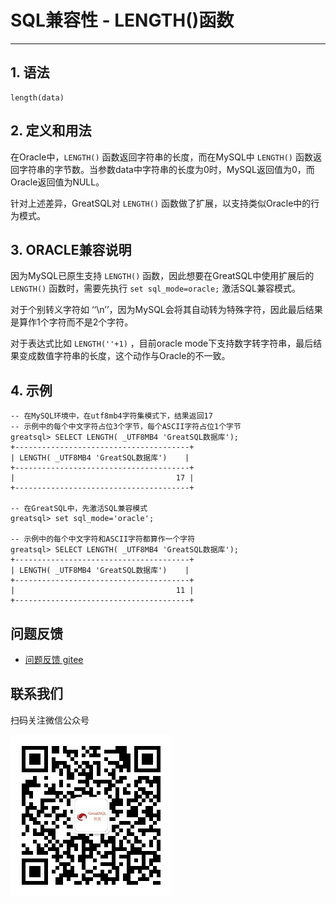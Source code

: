 # SQL兼容性 - LENGTH()函数
---

## 1. 语法
```
length(data)
```

## 2. 定义和用法
在Oracle中，`LENGTH()` 函数返回字符串的长度，而在MySQL中 `LENGTH()` 函数返回字符串的字节数。当参数data中字符串的长度为0时，MySQL返回值为0，而Oracle返回值为NULL。

针对上述差异，GreatSQL对 `LENGTH()` 函数做了扩展，以支持类似Oracle中的行为模式。

## 3. ORACLE兼容说明

因为MySQL已原生支持 `LENGTH()` 函数，因此想要在GreatSQL中使用扩展后的 `LENGTH()` 函数时，需要先执行 `set sql_mode=oracle;` 激活SQL兼容模式。

对于个别转义字符如 ‘‘\n’’，因为MySQL会将其自动转为特殊字符，因此最后结果是算作1个字符而不是2个字符。

对于表达式比如 `LENGTH(''+1)` ，目前oracle mode下支持数字转字符串，最后结果变成数值字符串的长度，这个动作与Oracle的不一致。

## 4. 示例

```
-- 在MySQL环境中，在utf8mb4字符集模式下，结果返回17
-- 示例中的每个中文字符占位3个字节，每个ASCII字符占位1个字节
greatsql> SELECT LENGTH( _UTF8MB4 'GreatSQL数据库');
+---------------------------------------+
| LENGTH( _UTF8MB4 'GreatSQL数据库')    |
+---------------------------------------+
|                                    17 |
+---------------------------------------+

-- 在GreatSQL中，先激活SQL兼容模式
greatsql> set sql_mode='oracle';

-- 示例中的每个中文字符和ASCII字符都算作一个字符
greatsql> SELECT LENGTH( _UTF8MB4 'GreatSQL数据库');
+---------------------------------------+
| LENGTH( _UTF8MB4 'GreatSQL数据库')    |
+---------------------------------------+
|                                    11 |
+---------------------------------------+
```

**问题反馈**
---
- [问题反馈 gitee](https://gitee.com/GreatSQL/GreatSQL-Manual/issues)


**联系我们**
---

扫码关注微信公众号

![greatsql-wx](../greatsql-wx.jpg)
